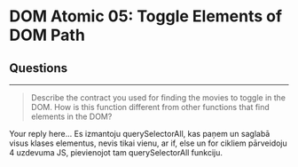 # DOM Atomic 05: Toggle Elements of DOM Path

## Questions

---

> Describe the contract you used for finding the movies to toggle in the DOM. How is this function different from other functions that find elements in the DOM?

Your reply here...
Es izmantoju querySelectorAll, kas paņem un saglabā visus klases elementus, nevis tikai vienu, ar if, else un for cikliem pārveidoju 4 uzdevuma JS, pievienojot tam querySelectorAll funkciju.